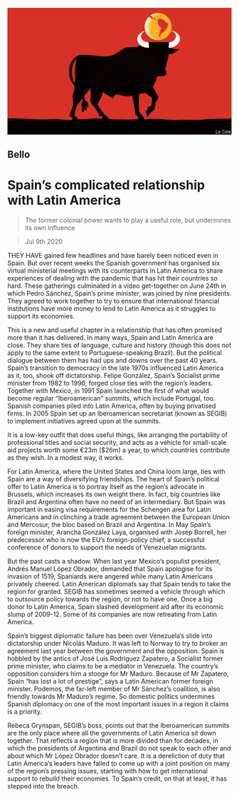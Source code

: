 ![](./images/20200711_AMD001_0.jpg)

## Bello

# Spain’s complicated relationship with Latin America

> The former colonial power wants to play a useful role, but undermines its own influence

> Jul 9th 2020

THEY HAVE gained few headlines and have barely been noticed even in Spain. But over recent weeks the Spanish government has organised six virtual ministerial meetings with its counterparts in Latin America to share experiences of dealing with the pandemic that has hit their countries so hard. These gatherings culminated in a video get-together on June 24th in which Pedro Sánchez, Spain’s prime minister, was joined by nine presidents. They agreed to work together to try to ensure that international financial institutions have more money to lend to Latin America as it struggles to support its economies.

This is a new and useful chapter in a relationship that has often promised more than it has delivered. In many ways, Spain and Latin America are close. They share ties of language, culture and history (though this does not apply to the same extent to Portuguese-speaking Brazil). But the political dialogue between them has had ups and downs over the past 40 years. Spain’s transition to democracy in the late 1970s influenced Latin America as it, too, shook off dictatorship. Felipe González, Spain’s Socialist prime minister from 1982 to 1996, forged close ties with the region’s leaders. Together with Mexico, in 1991 Spain launched the first of what would become regular “Iberoamerican” summits, which include Portugal, too. Spanish companies piled into Latin America, often by buying privatised firms. In 2005 Spain set up an Iberoamerican secretariat (known as SEGIB) to implement initiatives agreed upon at the summits.

It is a low-key outfit that does useful things, like arranging the portability of professional titles and social security, and acts as a vehicle for small-scale aid projects worth some €23m ($26m) a year, to which countries contribute as they wish. In a modest way, it works.

For Latin America, where the United States and China loom large, ties with Spain are a way of diversifying friendships. The heart of Spain’s political offer to Latin America is to portray itself as the region’s advocate in Brussels, which increases its own weight there. In fact, big countries like Brazil and Argentina often have no need of an intermediary. But Spain was important in easing visa requirements for the Schengen area for Latin Americans and in clinching a trade agreement between the European Union and Mercosur, the bloc based on Brazil and Argentina. In May Spain’s foreign minister, Arancha González Laya, organised with Josep Borrell, her predecessor who is now the EU’s foreign-policy chief, a successful conference of donors to support the needs of Venezuelan migrants.

But the past casts a shadow. When last year Mexico’s populist president, Andrés Manuel López Obrador, demanded that Spain apologise for its invasion of 1519, Spaniards were angered while many Latin Americans privately cheered. Latin American diplomats say that Spain tends to take the region for granted. SEGIB has sometimes seemed a vehicle through which to outsource policy towards the region, or not to have one. Once a big donor to Latin America, Spain slashed development aid after its economic slump of 2009-12. Some of its companies are now retreating from Latin America.

Spain’s biggest diplomatic failure has been over Venezuela’s slide into dictatorship under Nicolás Maduro. It was left to Norway to try to broker an agreement last year between the government and the opposition. Spain is hobbled by the antics of José Luis Rodríguez Zapatero, a Socialist former prime minister, who claims to be a mediator in Venezuela. The country’s opposition considers him a stooge for Mr Maduro. Because of Mr Zapatero, Spain “has lost a lot of prestige”, says a Latin American former foreign minister. Podemos, the far-left member of Mr Sánchez’s coalition, is also friendly towards Mr Maduro’s regime. So domestic politics undermines Spanish diplomacy on one of the most important issues in a region it claims is a priority.

Rebeca Grynspan, SEGIB’s boss, points out that the Iberoamerican summits are the only place where all the governments of Latin America sit down together. That reflects a region that is more divided than for decades, in which the presidents of Argentina and Brazil do not speak to each other and about which Mr López Obrador doesn’t care. It is a dereliction of duty that Latin America’s leaders have failed to come up with a joint position on many of the region’s pressing issues, starting with how to get international support to rebuild their economies. To Spain’s credit, on that at least, it has stepped into the breach.